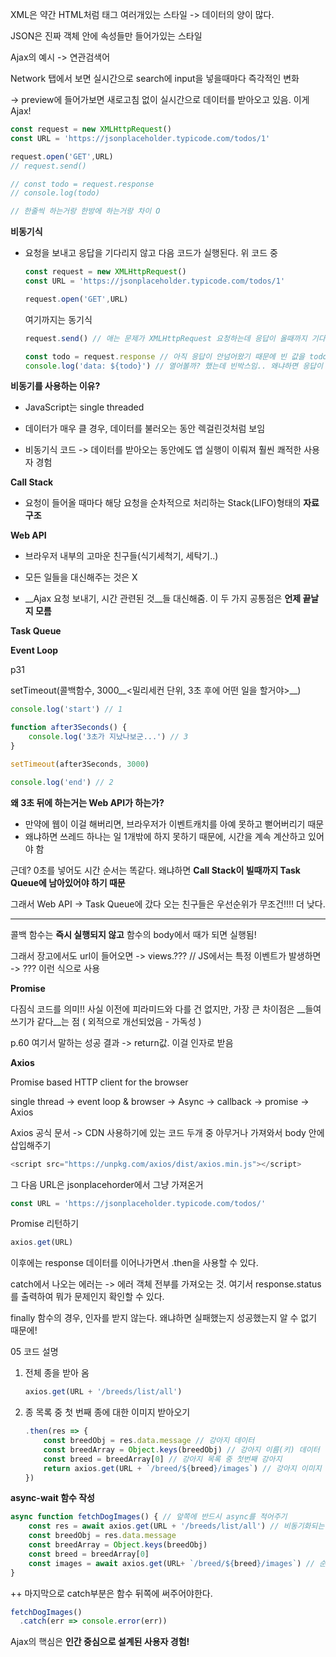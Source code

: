 XML은 약간 HTML처럼 태그 여러개있는 스타일 -> 데이터의 양이 많다.

JSON은 진짜 객체 안에 속성들만 들어가있는 스타일



Ajax의 예시 -> 연관검색어

Network 탭에서 보면 실시간으로 search에 input을 넣을때마다 즉각적인 변화

-> preview에 들어가보면 새로고침 없이 실시간으로 데이터를 받아오고 있음. 이게 Ajax!



```js
const request = new XMLHttpRequest()
const URL = 'https://jsonplaceholder.typicode.com/todos/1'

request.open('GET',URL)
// request.send()

// const todo = request.response
// console.log(todo)

// 한줄씩 하는거랑 한방에 하는거랑 차이 O
```



__비동기식__

- 요청을 보내고 응답을 기다리지 않고 다음 코드가 실행된다. 위 코드 중

  ```js
  const request = new XMLHttpRequest()
  const URL = 'https://jsonplaceholder.typicode.com/todos/1'
  
  request.open('GET',URL)
  ```

  여기까지는 동기식

  ```js
  request.send() // 애는 문제가 XMLHttpRequest 요청하는데 응답이 올때까지 기다리는게 아니라 알아서 해! 해버린다음에 그냥 다음코드로 넘어가버림. 이 코드가 문제인거!!
  
  const todo = request.response // 아직 응답이 안넘어왔기 때문에 빈 값을 todo 선언&초기화
  console.log('data: ${todo}') // 열어볼까? 했는데 빈박스임.. 왜냐하면 응답이 아직 안와서
  ```



__비동기를 사용하는 이유?__

- JavaScript는 single threaded

- 데이터가 매우 클 경우, 데이터를 불러오는 동안 렉걸린것처럼 보임
- 비동기식 코드 -> 데이터를 받아오는 동안에도 앱 실행이 이뤄져 훨씬 쾌적한 사용자 경험



__Call Stack__

- 요청이 들어올 때마다 해당 요청을 순차적으로 처리하는 Stack(LIFO)형태의 __자료 구조__

__Web API__

- 브라우저 내부의 고마운 친구들(식기세척기, 세탁기..)

- 모든 일들을 대신해주는 것은 X
- __Ajax 요청 보내기, 시간 관련된 것__들 대신해줌. 이 두 가지 공통점은 __언제 끝날지 모름__

__Task Queue__

__Event Loop__



p31

setTimeout(콜백함수, 3000__<밀리세컨 단위, 3초 후에 어떤 일을 할거야>__)

```js
console.log('start') // 1

function after3Seconds() {
    console.log('3초가 지났나보군...') // 3
}

setTimeout(after3Seconds, 3000)

console.log('end') // 2
```



__왜 3초 뒤에 하는거는 Web API가 하는가?__

- 만약에 웹이 이걸 해버리면, 브라우저가 이벤트캐치를 아예 못하고 뻗어버리기 때문
- 왜냐하면 쓰레드 하나는 일 1개밖에 하지 못하기 때문에, 시간을 계속 계산하고 있어야 함



근데? 0초를 넣어도 시간 순서는 똑같다. 왜냐하면 __Call Stack이 빌때까지 Task Queue에 남아있어야 하기 때문__ 

그래서 Web API -> Task Queue에 갔다 오는 친구들은 우선순위가 무조건!!!! 더 낮다.



----------------------------



콜백 함수는 __즉시 실행되지 않고__ 함수의 body에서 때가 되면 실행됨!

그래서 장고에서도 url이 들어오면 -> views.??? // JS에서는 특정 이벤트가 발생하면 -> ??? 이런 식으로 사용



__Promise__

다짐식 코드를 의미!! 사실 이전에 피라미드와 다를 건 없지만, 가장 큰 차이점은 __들여쓰기가 같다__는 점 ( 외적으로 개선되었음 - 가독성 )



p.60 여기서 말하는 성공 결과 -> return값. 이걸 인자로 받음



__Axios__

Promise based HTTP client for the browser

single thread -> event loop & browser -> Async -> callback -> promise -> Axios



Axios 공식 문서 -> CDN 사용하기에 있는 코드 두개 중 아무거나 가져와서 body 안에 삽입해주기

```js
<script src="https://unpkg.com/axios/dist/axios.min.js"></script>
```

그 다음 URL은 jsonplacehorder에서 그냥 가져온거

```js
const URL = 'https://jsonplaceholder.typicode.com/todos/'
```

Promise 리턴하기

```js
axios.get(URL)
```

이후에는 response 데이터를 이어나가면서 .then을 사용할 수 있다.

catch에서 나오는 에러는 -> 에러 객체 전부를 가져오는 것. 여기서 response.status를 출력하여 뭐가 문제인지 확인할 수 있다.

finally 함수의 경우, 인자를 받지 않는다. 왜냐하면 실패했는지 성공했는지 알 수 없기 때문에!



05 코드 설명

1. 전체 종을 받아 옴

   ```js
   axios.get(URL + '/breeds/list/all')
   ```

   

2. 종 목록 중 첫 번째 종에 대한 이미지 받아오기

   ```js
   .then(res => {
       const breedObj = res.data.message // 강아지 데이터
       const breedArray = Object.keys(breedObj) // 강아지 이름(키) 데이터
       const breed = breedArray[0] // 강아지 목록 중 첫번째 강아지
       return axios.get(URL + `/breed/${breed}/images`) // 강아지 이미지 데이터 반환
   })
   ```

   

__async-wait 함수 작성__

```js
async function fetchDogImages() { // 앞쪽에 반드시 async를 적어주기
    const res = await axios.get(URL + '/breeds/list/all') // 비동기화되는 부분에 await
    const breedObj = res.data.message
    const breedArray = Object.keys(breedObj)
    const breed = breedArray[0]
    const images = await axios.get(URL+ `/breed/${breed}/images`) // 순서가 보장X await
}
```

++ 마지막으로 catch부분은 함수 뒤쪽에 써주어야한다.

```js
fetchDogImages()
  .catch(err => console.error(err))
```



Ajax의 핵심은 __인간 중심으로 설계된 사용자 경험!__